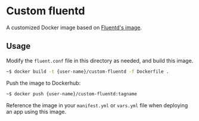 # Custom fluentd

A customized Docker image based on [Fluentd's image](https://hub.docker.com/r/fluent/fluentd/).

## Usage

Modify the `fluent.conf` file in this directory as needed, and build this image.

```bash
~$ docker build -t {user-name}/custom-fluentd -f Dockerfile .
```

Push the image to Dockerhub:

```bash
~$ docker push {user-name}/custom-fluentd:tagname
```

Reference the image in your `manifest.yml` or `vars.yml` file when deploying an app using this image.

